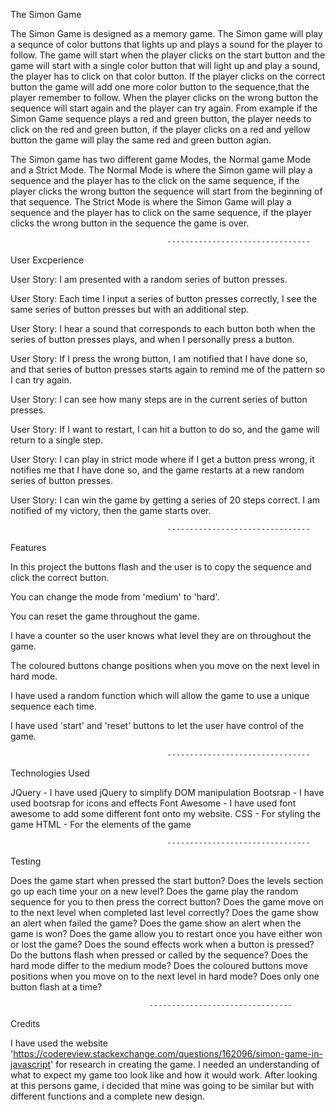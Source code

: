 The Simon Game

The Simon Game is designed as a memory game. The Simon game will play a sequnce of color buttons that lights up and plays
a sound for the player to follow. The game will start when the player clicks on the start button and the game will start
with a single color button that will light up and play a sound, the player has to click on that color button. If the player
clicks on the correct button the game will add one more color button to the sequence,that the player remember to follow. 
When the player clicks on the wrong button the sequence will start again and the player can try again. From example if the
Simon Game sequence plays a red and green button, the player needs to click on the red and green button, if the player
clicks on a red and yellow button the game will play the same red and green button agian.

The Simon game has two different game Modes, the Normal game Mode and a Strict Mode. The Normal Mode is where the Simon
game will play a sequence and the player has to the click on the same sequence, if the player clicks the wrong button the
sequence will start from the beginning of that sequence. The Strict Mode is where the Simon Game will play a sequence and 
the player has to click on the same sequence, if the player clicks the wrong button in the sequence the game is over. 

                                       --------------------------------

User Excperience

User Story: I am presented with a random series of button presses.

User Story: Each time I input a series of button presses correctly, I see the same series of button presses but with an
additional step.

User Story: I hear a sound that corresponds to each button both when the series of button presses plays, and when I 
personally press a button.

User Story: If I press the wrong button, I am notified that I have done so, and that series of button presses starts again
to remind me of the pattern so I can try again.

User Story: I can see how many steps are in the current series of button presses.

User Story: If I want to restart, I can hit a button to do so, and the game will return to a single step.

User Story: I can play in strict mode where if I get a button press wrong, it notifies me that I have done so, and the game
restarts at a new random series of button presses.

User Story: I can win the game by getting a series of 20 steps correct. I am notified of my victory, then the game starts
over.

                                       --------------------------------


Features

In this project the buttons flash and the user is to copy the sequence and click the correct button.

You can change the mode from 'medium' to 'hard'.

You can reset the game throughout the game.

I have a counter so the user knows what level they are on throughout the game.

The coloured buttons change positions when you move on the next level in hard mode.

I have used a random function which will allow the game to use a unique sequence each time.

I have used 'start' and 'reset' buttons to let the user have control of the game.

                                       --------------------------------


Technologies Used

JQuery - I have used jQuery to simplify DOM manipulation Bootsrap - I have used bootsrap for icons and effects Font 
Awesome - I have used font awesome to add some different font onto my website. CSS - For styling the game HTML - For the
elements of the game

                                       --------------------------------


Testing

Does the game start when pressed the start button?
Does the levels section go up each time your on a new level?
Does the game play the random sequence for you to then press the correct button?
Does the game move on to the next level when completed last level correctly?
Does the game show an alert when failed the game?
Does the game show an alert when the game is won?
Does the game allow you to restart once you have either won or lost the game?
Does the sound effects work when a button is pressed?
Do the buttons flash when pressed or called by the sequence?
Does the hard mode differ to the medium mode?
Does the coloured buttons move positions when you move on to the next level in hard mode?
Does only one button flash at a time?

                                   --------------------------------


Credits

I have used the website 'https://codereview.stackexchange.com/questions/162096/simon-game-in-javascript' for research in
creating the game. I needed an understanding of what to expect my game too look like and how it would work. After looking
at this persons game, i decided that mine was going to be similar but with different functions and a complete new design.